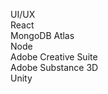 <!--
- 👋 Hi, I’m @JD-UX
- 👀 I’m interested in ...
- 🌱 I’m currently learning ...
- 💞️ I’m looking to collaborate on ...
- 📫 How to reach me ...
-->

UI/UX
<br />
React
<br />
MongoDB Atlas
<br />
Node
<br />
Adobe Creative Suite
<br />
Adobe Substance 3D
<br />
Unity

<!---
JD-UX/JD-UX is a ✨ special ✨ repository because its `README.md` (this file) appears on your GitHub profile.
You can click the Preview link to take a look at your changes.
--->
